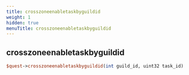 ```yaml
---
title: crosszoneenabletaskbyguildid
weight: 1
hidden: true
menuTitle: crosszoneenabletaskbyguildid
---
```

## crosszoneenabletaskbyguildid
```perl
$quest->crosszoneenabletaskbyguildid(int guild_id, uint32 task_id)
```